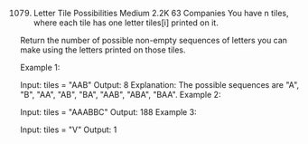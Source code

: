 ﻿1079. Letter Tile Possibilities
      Medium
      2.2K
      63
      Companies
      You have n  tiles, where each tile has one letter tiles[i] printed on it.

Return the number of possible non-empty sequences of letters you can make using the letters printed on those tiles.



Example 1:

Input: tiles = "AAB"
Output: 8
Explanation: The possible sequences are "A", "B", "AA", "AB", "BA", "AAB", "ABA", "BAA".
Example 2:

Input: tiles = "AAABBC"
Output: 188
Example 3:

Input: tiles = "V"
Output: 1